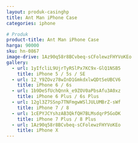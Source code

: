 ```yaml
---
layout: produk-casinghp
title: Ant Man iPhone Case
categories: iphone

# Produk
product-title: Ant Man iPhone Case
harga: 90000
sku: hn-0867
image-drive: 1Az90q58r8BCvbeq-sCFolewzFHYVoKEo
gallery:
  - url: 1yIfcliL9UjrTyRSlPx7KC9x-GlQ1NSB5
    title: iPhone 5 / 5s / SE
  - url: 12_Y9ZOvz78wInD1GmkdxlwQDtSeUBCV6
    title: iPhone 6 / 6s
  - url: 1b9DeSfUchQnnk_e9ZOV0aPbsAfu3A0xz
    title: iPhone 6 Plus / 6s Plus
  - url: 12gl3Z7SSnp7TNFmgwWSlJULUMBrZ-sWf
    title: iPhone 7 / 8
  - url: 1cEPYJCYshzAB3QkfQH7BLMsdqrP5GoDK
    title: iPhone 7 Plus / 8 Plus
  - url: 1Az90q58r8BCvbeq-sCFolewzFHYVoKEo
    title: iPhone X
---
```

